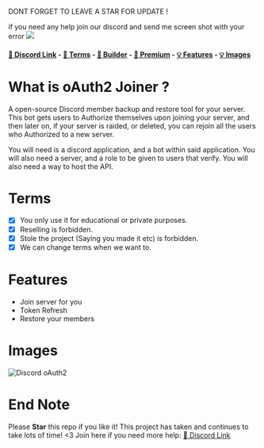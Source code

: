 DONT FORGET TO LEAVE A STAR FOR UPDATE !

if you need any help join our discord and send me screen shot with your error 
<img src="![2f717cbc89ee3d56838b17269069f618](https://user-images.githubusercontent.com/98545753/175044707-4b60c5b9-3c01-44cc-82bf-d4771b7e7b7a.png)" />

#### [🔗 Discord Link](https://discord.gg/2305) - [📖 Terms](https://github.com/iLxlo/Discord-oAuth2-join#terms) - [🔨 Builder](https://discord.gg/2305) - [💎 Premium](https://discord.gg/2305) - [💡 Features](https://github.com/iLxlo/Discord-oAuth2-join/#features) - [💡 Images](https://github.com/iLxlo/Discord-oAuth2-join#images)


# What is oAuth2 Joiner ? 
A open-source Discord member backup and restore tool for your server. This bot gets users to Authorize themselves upon joining your server, and then later on, if your server is raided, or deleted, you can rejoin all the users who Authorized to a new server.

You will need is a discord application, and a bot within said application. You will also need a server, and a role to be given to users that verify. You will also need a way to host the API.

# Terms
- [x] You only use it for educational or private purposes.
- [x] Reselling is forbidden.
- [x] Stole the project (Saying you made it etc) is forbidden.
- [x] We can change terms when we want to.

# Features
- Join server for you 
- Token Refresh
- Restore your members 

# Images
![Discord oAuth2](https://user-images.githubusercontent.com/98545753/175136050-c875f165-f8cb-4741-918c-47c500e28d42.png)

# End Note
Please **Star** this repo if you like it! This project has taken and continues to take lots of time! <3
Join here if you need more help: [🔗 Discord Link](https://discord.gg/2305)
